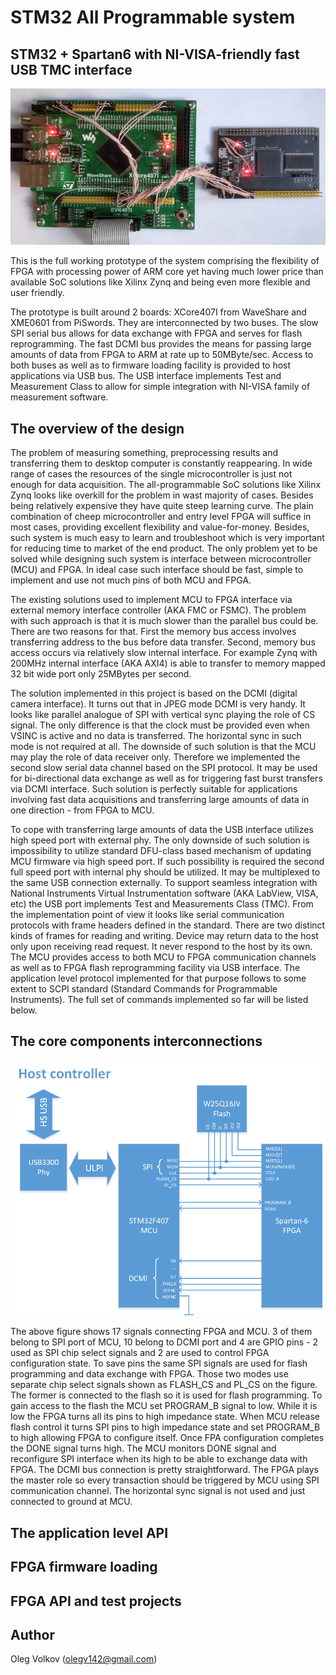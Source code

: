 # STM32 All Programmable system
## STM32 + Spartan6 with NI-VISA-friendly fast USB TMC interface

![The prototype system](https://github.com/olegv142/STM32AllProgrammable/blob/master/doc/prototype.jpg)

This is the full working prototype of the system comprising the flexibility of FPGA with processing power of ARM core yet having much lower price than available SoC solutions like Xilinx Zynq and being even more flexible and user friendly.

The prototype is built around 2 boards: XCore407I from WaveShare and XME0601 from PiSwords. They are interconnected by two buses. The slow SPI serial bus allows for data exchange with FPGA and serves for flash reprogramming. The fast DCMI bus provides the means for passing large amounts of data from FPGA to ARM at rate up to 50MByte/sec. Access to both buses as well as to firmware loading facility is provided to host applications via USB bus. The USB interface implements Test and Measurement Class to allow for simple integration with NI-VISA family of measurement software.

## The overview of the design

The problem of measuring something, preprocessing results and transferring them to desktop computer is constantly reappearing. In wide range of cases the resources of the single microcontroller is just not enough for data acquisition. The all-programmable SoC solutions like Xilinx Zynq looks like overkill for the problem in wast majority of cases. Besides being relatively expensive they have quite steep learning curve. The plain combination of cheep microcontroller and entry level FPGA will suffice in most cases, providing excellent flexibility and value-for-money. Besides, such system is much easy to learn and troubleshoot which is very important for reducing time to market of the end product. The only problem yet to be solved while designing such system is interface between microcontroller (MCU) and FPGA. In ideal case such interface should be fast, simple to implement and use not much pins of both MCU and FPGA.

The existing solutions used to implement MCU to FPGA interface via external memory interface controller (AKA FMC or FSMC). The problem with such approach is that it is much slower than the parallel bus could be. There are two reasons for that. First the memory bus access involves transferring address to the bus before data transfer. Second, memory bus access occurs via relatively slow internal interface. For example Zynq with 200MHz internal interface (AKA AXI4) is able to transfer to memory mapped 32 bit wide port only 25MBytes per second.

The solution implemented in this project is based on the DCMI (digital camera interface). It turns out that in JPEG mode DCMI is very handy. It looks like parallel analogue of SPI with vertical sync playing the role of CS signal. The only difference is that the clock must be provided even when VSINC is active and no data is transferred. The horizontal sync in such mode is not required at all. The downside of such solution is that the MCU may play the role of data receiver only. Therefore we implemented the second slow serial data channel based on the SPI protocol. It may be used for bi-directional data exchange as well as for triggering fast burst transfers via DCMI interface. Such solution is perfectly suitable for applications involving fast data acquisitions and transferring large amounts of data in one direction - from FPGA to MCU.

To cope with transferring large amounts of data the USB interface utilizes high speed port with external phy. The only downside of such solution is impossibility to utilize standard DFU-class based mechanism of updating MCU firmware via high speed port. If such possibility is required the second full speed port with internal phy should be utilized. It may be multiplexed to the same USB connection externally. To support seamless integration with National Instruments Virtual Instrumentation software (AKA LabView, VISA, etc) the USB port implements Test and Measurements Class (TMC). From the implementation point of view it looks like serial communication protocols with frame headers defined in the standard. There are two distinct kinds of frames for reading and writing. Device may return data to the host only upon receiving  read request. It never respond to the host by its own. The MCU provides access to both MCU to FPGA communication channels as well as to FPGA flash reprogramming facility via USB interface. The application level protocol implemented for that purpose follows to some extent to SCPI standard (Standard Commands for Programmable Instruments). The full set of commands implemented so far will be listed below.

## The core components interconnections

![The core component interconnections](https://github.com/olegv142/STM32AllProgrammable/blob/master/doc/schematic.png)

The above figure shows 17 signals connecting FPGA and MCU. 3 of them belong to SPI port of MCU, 10 belong to DCMI port and 4 are GPIO pins - 2 used as SPI chip select signals and 2 are used to control FPGA configuration state. To save pins the same SPI signals are used for flash programming and data exchange with FPGA. Those two modes use separate chip select signals shown as FLASH_CS and PL_CS on the figure. The former is connected to the flash so it is used for flash programming. To gain access to the flash the MCU set PROGRAM_B signal to low. While it is low the FPGA turns all its pins to high impedance state. When MCU release flash control it turns SPI pins to high impedance state and set PROGRAM_B to high allowing FPGA to configure itself. Once FPA configuration completes the DONE signal turns high. The MCU monitors DONE signal and reconfigure SPI interface when its high to be able to exchange data with FPGA. The DCMI bus connection is pretty straightforward. The FPGA plays the master role so every transaction should be triggered by MCU using SPI communication channel. The horizontal sync signal is not used and just connected to ground at MCU.

## The application level API

## FPGA firmware loading

## FPGA API and test projects

## Author

Oleg Volkov (olegv142@gmail.com)
